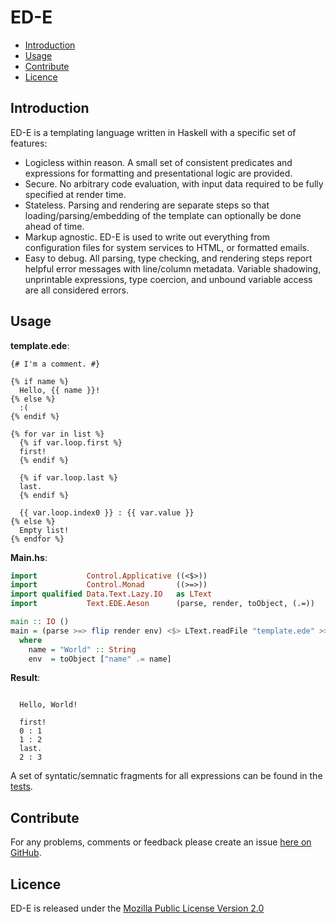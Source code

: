# ED-E

* [Introduction](#introduction)
* [Usage](#usage)
* [Contribute](#contribute)
* [Licence](#licence)


## Introduction

ED-E is a templating language written in Haskell with a specific set of features:

* Logicless within reason. A small set of consistent predicates
and expressions for formatting and presentational logic are provided.
* Secure. No arbitrary code evaluation, with input data required to be fully specified
at render time.
* Stateless. Parsing and rendering are separate steps so that loading/parsing/embedding
of the template can optionally be done ahead of time.
* Markup agnostic. ED-E is used to write out everything from configuration files for
system services to HTML, or formatted emails.
* Easy to debug. All parsing, type checking, and rendering steps report helpful
error messages with line/column metadata. Variable shadowing, unprintable expressions,
type coercion, and unbound variable access are all considered errors.


## Usage

**template.ede**:

```HTML+Django
{# I'm a comment. #}

{% if name %}
  Hello, {{ name }}!
{% else %}
  :(
{% endif %}

{% for var in list %}
  {% if var.loop.first %}
  first!
  {% endif %}

  {% if var.loop.last %}
  last.
  {% endif %}

  {{ var.loop.index0 }} : {{ var.value }}
{% else %}
  Empty list!
{% endfor %}
```

**Main.hs**:

```haskell
import           Control.Applicative ((<$>))
import           Control.Monad       ((>=>))
import qualified Data.Text.Lazy.IO   as LText
import           Text.EDE.Aeson      (parse, render, toObject, (.=))

main :: IO ()
main = (parse >=> flip render env) <$> LText.readFile "template.ede" >>= print
  where
    name = "World" :: String
    env  = toObject ["name" .= name]
```

**Result**:

```

  Hello, World!

  first!
  0 : 1
  1 : 2
  last.
  2 : 3
```


A set of syntatic/semnatic fragments for all expressions can be found in the [tests](test/resources).


## Contribute

For any problems, comments or feedback please create an issue [here on GitHub](github.com/brendanhay/ed-e/issues).


## Licence

ED-E is released under the [Mozilla Public License Version 2.0](http://www.mozilla.org/MPL/)
